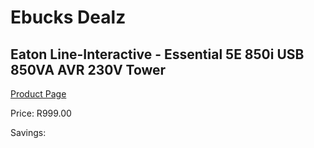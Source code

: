 
# Ebucks Dealz
## Eaton Line-Interactive - Essential 5E 850i USB 850VA AVR 230V Tower
[Product Page](https://www.ebucks.com/web/shop/productSelected.do?prodId=1222226326&catId=714948688)

Price: R999.00

Savings: 


	